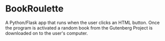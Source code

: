 # BookRoulette
A Python/Flask app that runs when the user clicks an HTML button. Once the program is activated a random book from the Gutenberg Project is downloaded on to the user's computer.
